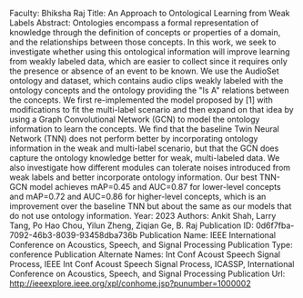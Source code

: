 Faculty: Bhiksha Raj
Title: An Approach to Ontological Learning from Weak Labels
Abstract: Ontologies encompass a formal representation of knowledge through the definition of concepts or properties of a domain, and the relationships between those concepts. In this work, we seek to investigate whether using this ontological information will improve learning from weakly labeled data, which are easier to collect since it requires only the presence or absence of an event to be known. We use the AudioSet ontology and dataset, which contains audio clips weakly labeled with the ontology concepts and the ontology providing the "Is A" relations between the concepts. We first re-implemented the model proposed by [1] with modifications to fit the multi-label scenario and then expand on that idea by using a Graph Convolutional Network (GCN) to model the ontology information to learn the concepts. We find that the baseline Twin Neural Network (TNN) does not perform better by incorporating ontology information in the weak and multi-label scenario, but that the GCN does capture the ontology knowledge better for weak, multi-labeled data. We also investigate how different modules can tolerate noises introduced from weak labels and better incorporate ontology information. Our best TNN-GCN model achieves mAP=0.45 and AUC=0.87 for lower-level concepts and mAP=0.72 and AUC=0.86 for higher-level concepts, which is an improvement over the baseline TNN but about the same as our models that do not use ontology information.
Year: 2023
Authors: Ankit Shah, Larry Tang, Po Hao Chou, Yilun Zheng, Ziqian Ge, B. Raj
Publication ID: 0d6f7fba-7092-46b3-8039-93458dba736b
Publication Name: IEEE International Conference on Acoustics, Speech, and Signal Processing
Publication Type: conference
Publication Alternate Names: Int Conf Acoust Speech Signal Process, IEEE Int Conf Acoust Speech Signal Process, ICASSP, International Conference on Acoustics, Speech, and Signal Processing
Publication Url: http://ieeexplore.ieee.org/xpl/conhome.jsp?punumber=1000002
